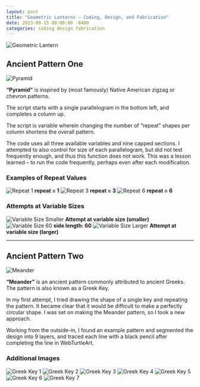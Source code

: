 ```yaml
---
layout: post
title: "Geometric Lanterns – Coding, Design, and Fabrication"
date: 2023-09-15 00:00:00 -0400
categories: coding design fabrication
---
```


![Geometric Lantern](/media/20230922_210711.jpg)

## Ancient Pattern One

![Pyramid](/media/american-8-2.png)

**“Pyramid”** is inspired by (most famously) Native American zigzag or chevron patterns. 

The script starts with a single parallelogram in the bottom left, and completes a column up.

The script is variable wherein changing the number of “repeat” shapes per column shortens the overall pattern.

The code uses all three available variables and nine capped sections. I attempted to also control for size of each parallelogram, but did not test frequently enough, and thus this function does not work. This was a lesson learned – to run the code frequently, perhaps even after each modification.

### Examples of Repeat Values
![Repeat 1](/media/Screenshot-2023-09-15-232027-768x614.png) **repeat = 1**
![Repeat 3](/media/american-screenshot-repeat-3-1-768x613.png) **repeat = 3**
![Repeat 6](/media/american-8-3-768x614.png) **repeat = 6**

### Attempts at Variable Sizes
![Variable Size Smaller](/media/american-screenshot-size-50-2048x1639.png) **Attempt at variable size (smaller)**
![Variable Size 60](/media/american-8-2.png) **side length: 60**
![Variable Size Larger](/media/american-screenshot-size-70-2048x1636.png) **Attempt at variable size (larger)**

<hr>

## Ancient Pattern Two

![Meander](/media/Screenshot-2023-09-16-222738-2-2048x1639.png)

**“Meander”** is an ancient pattern commonly attributed to ancient Greeks. The pattern is also known as a Greek Key.

In my first attempt, I tried drawing the shape of a single key and repeating the pattern. It became clear that it would be difficult to make a perfectly circular shape. I was set on making the Meander pattern, so I took a new approach.

Working from the outside-in, I found an example pattern and segmented the design into 9 layers, and traced each line with a black pencil after completing the line in WebTurtleArt.

### Additional Images
![Greek Key 1](/media/greek-1-1.png)
![Greek Key 2](/media/Screenshot-2023-09-16-230144-1024x845.png)
![Greek Key 3](/media/greek2.png)
![Greek Key 4](/media/Screenshot-2023-09-16-040713-2048x1630.png)
![Greek Key 5](/media/Screenshot-2023-09-16-211016-2048x1630.png)
![Greek Key 6](/media/Screenshot-2023-09-16-211537-2048x1627.png)
![Greek Key 7](/media/Screenshot-2023-09-16-213156-2048x1644.png)
